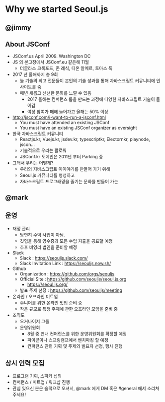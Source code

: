# Why we started Seoul.js

## @jimmy

## About JSConf
- JSConf.us April 2009. Washington DC
- JS 의 본고장에서 JSConf.eu 같은해 11월
  - 더글라스 크록포드, 존 레식, 디온 알메르, 토마스 푹
- 2017 년 올해까지 총 9회
  - 늘 기술의 최고 전문들이 본인의 기술 성과를 통해 자바스크립트 커뮤니티에 인사이트를 줌
  - 매년 새롭고 신선한 문화를 느낄 수 있음
    - 2017 올해는 컨퍼런스 룸을 만드는 과정에 다양한 자바스크립트 기술이 들어감
    - 여성 참여가 매해 늘어가고 올해는 50% 이상
- http://jsconf.com/i-want-to-run-a-jsconf.html
  - You must have attended an existing JSConf
  - You must have an existing JSConf organizer as oversight
- 한국 자바스크립트 커뮤니티
  - Reactjs.kr, Vuejs.kr, jsdev.kr, typescriptkr, Electornkr, playnode, jscon...
  - 기술적으로 우리는 팔로워
  - JSConf.kr 도메인은 2011년 부터 Parking 중
- 그래서 우리는 어떻게?
  - 우리의 자바스크립트 이이야기를 만들어 가기 위해
  - Seoul.js 커뮤니티를 형성하고
  - 자바스크립트 프로그래밍을 즐기는 문화를 만들어 가는

## @mark

## 운영
- 재정 관리
  - 당연히 수익 사업이 아님.
  - 깃헙을 통해 영수증과 모든 수입 지출을 공표할 예정
  - 추후 비영리 법인을 준비할 예정
- Slack
  - Slack : https://seouljs.slack.com/
  - Slack Invitation Link : https://seouljs.now.sh/
- Github
  - Organization : https://github.com/orgs/seouljs
  - Official Site : https://github.com/seouljs/seoul.js.org
    - https://seoul.js.org/
  - 발표 주제 선정 : https://github.com/seouljs/meeting
- 온라인 / 오프라인 미트업
  - 주니어를 위한 온라인 밋업 준비 중
  - 작은 규모로 특정 주제에 관한 오프라인 모임을 준비 중
- 조직도
  - 오거나이저 그룹
  - 운영위원회
    - 8월 중 연내 컨퍼런스를 위한 운영위원회를 확정할 예정
    - 파이콘이나 스프링캠프에서 벤치마킹 할 예정
    - 컨퍼런스 관련 기획 및 주제와 발표자 선정, 행사 진행

## 상시 인력 모집
- 프로그램 기획, 스피커 섭외
- 컨퍼런스 / 미트업 / 워크샵 진행
- 관심 있으신 분은 슬랙으로 오셔서, @mark 에게 DM 혹은 #general 에서 소리쳐주세요!
